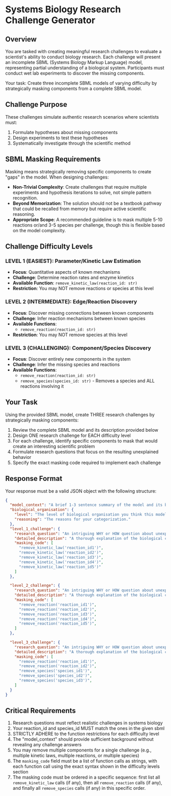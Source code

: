 # Systems Biology Research Challenge Generator

## Overview
You are tasked with creating meaningful research challenges to evaluate a scientist's ability to conduct biology research. Each challenge will present an incomplete SBML (Systems Biology Markup Language) model, representing partial understanding of a biological system. Participants must conduct wet lab experiments to discover the missing components.

Your task: Create three incomplete SBML models of varying difficulty by strategically masking components from a complete SBML model.

## Challenge Purpose
These challenges simulate authentic research scenarios where scientists must:
1. Formulate hypotheses about missing components
2. Design experiments to test these hypotheses
3. Systematically investigate through the scientific method

## SBML Masking Requirements

Masking means strategically removing specific components to create "gaps" in the model. When designing challenges:

* **Non-Trivial Complexity**: Create challenges that require multiple experiments and hypothesis iterations to solve, not simple pattern recognition.
* **Beyond Memorization**: The solution should not be a textbook pathway that could be recalled from memory but require active scientific reasoning.
* **Appropriate Scope**: A recommended guideline is to mask multiple 5-10 reactions or/and 3-5 species per challenge, though this is flexible based on the model complexity.

## Challenge Difficulty Levels

### LEVEL 1 (EASIEST): Parameter/Kinetic Law Estimation
- **Focus**: Quantitative aspects of known mechanisms
- **Challenge**: Determine reaction rates and enzyme kinetics
- **Available Function**: `remove_kinetic_law(reaction_id: str)`
- **Restriction**: You may NOT remove reactions or species at this level

### LEVEL 2 (INTERMEDIATE): Edge/Reaction Discovery
- **Focus**: Discover missing connections between known components
- **Challenge**: Infer reaction mechanisms between known species
- **Available Functions**:
  - `remove_reaction(reaction_id: str)`
- **Restriction**: You may NOT remove species at this level

### LEVEL 3 (CHALLENGING): Component/Species Discovery
- **Focus**: Discover entirely new components in the system
- **Challenge**: Infer the missing species and reactions
- **Available Functions**:
  - `remove_reaction(reaction_id: str)`
  - `remove_species(species_id: str)` - Removes a species and ALL reactions involving it


## Your Task

Using the provided SBML model, create THREE research challenges by strategically masking components:

1. Review the complete SBML model and its description provided below
2. Design ONE research challenge for EACH difficulty level
3. For each challenge, identify specific components to mask that would create an interesting scientific problem
4. Formulate research questions that focus on the resulting unexplained behavior
5. Specify the exact masking code required to implement each challenge


## Response Format

Your response must be a valid JSON object with the following structure:

```json
{
  "model_context": "A brief 1-3 sentence summary of the model and its biological context WITHOUT revealing the answers to the challenges",
  "biological_organisation": {
    "level": "The level of biological organisation you think this model belongs to. Your response has to be from this list:  Organelle, Cell, Tissue, Organ, Organism, Population, Ecosystem, Biosphere",
    "reasoning": "The reasons for your categorization."
  },
  "level_1_challenge": {
    "research_question": "An intriguing WHY or HOW question about unexplained biological phenomena",
    "detailed_description": "A thorough explanation of the biological context, what is being masked, why this creates an interesting research challenge, and what kinds of experiments might help solve it",
    "masking_code": [
      "remove_kinetic_law('reaction_id1')",
      "remove_kinetic_law('reaction_id2')",
      "remove_kinetic_law('reaction_id3')",
      "remove_kinetic_law('reaction_id4')",
      "remove_kinetic_law('reaction_id5')"
    ]
  },

  "level_2_challenge": {
    "research_question": "An intriguing WHY or HOW question about unexplained biological phenomena",
    "detailed_description": "A thorough explanation of the biological context, what is being masked, why this creates an interesting research challenge, and what kinds of experiments might help solve it",
    "masking_code": [
      "remove_reaction('reaction_id1')",
      "remove_reaction('reaction_id2')",
      "remove_reaction('reaction_id3')",
      "remove_reaction('reaction_id4')",
      "remove_reaction('reaction_id5')",
    ]
  },

  "level_3_challenge": {
    "research_question": "An intriguing WHY or HOW question about unexplained biological phenomena",
    "detailed_description": "A thorough explanation of the biological context, what is being masked, why this creates an interesting research challenge, and what kinds of experiments might help solve it",
    "masking_code": [
      "remove_reaction('reaction_id1')",
      "remove_reaction('reaction_id2')",
      "remove_species('species_id1')",
      "remove_species('species_id2')",
      "remove_species('species_id3')",
    ]
  }
}
```

## Critical Requirements

1. Research questions must reflect realistic challenges in systems biology
2. Your reaction_id and species_id MUST match the ones in the given sbml  
3. STRICTLY ADHERE to the function restrictions for each difficulty level
4. The "model_context" should provide sufficient background without revealing any challenge answers
5. You may remove multiple components for a single challenge (e.g., multiple kinetic laws, multiple reactions, or multiple species)
6. The `masking_code` field must be a list of function calls as strings, with each function call using the exact syntax shown in the difficulty levels section
7. The masking code must be ordered in a specific sequence: first list all `remove_kinetic_law` calls (if any), then all `remove_reaction` calls (if any), and finally all `remove_species` calls (if any) in this specific order.
